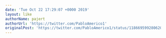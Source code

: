 ```yaml
---
date: 'Tue Oct 22 17:29:07 +0000 2019'
layout: like
authorName: pajert
authorUrl: 'https://twitter.com/PabloAmerico1'
originalPost: 'https://twitter.com/PabloAmerico1/status/1186695992806203394'
---
```

